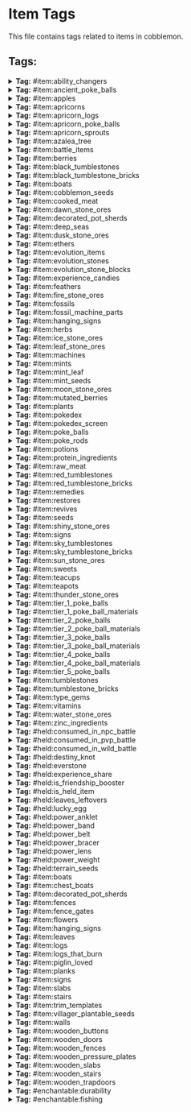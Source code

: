 # Item Tags

This file contains tags related to items in cobblemon.

## Tags:

<details>
<summary><b>Tag:</b> #item:ability_changers</summary>

- cobblemon:ability_capsule
- cobblemon:ability_patch

</details>

<details>
<summary><b>Tag:</b> #item:ancient_poke_balls</summary>

- cobblemon:ancient_azure_ball
- cobblemon:ancient_citrine_ball
- cobblemon:ancient_feather_ball
- cobblemon:ancient_gigaton_ball
- cobblemon:ancient_great_ball
- cobblemon:ancient_heavy_ball
- cobblemon:ancient_ivory_ball
- cobblemon:ancient_jet_ball
- cobblemon:ancient_leaden_ball
- cobblemon:ancient_origin_ball
- cobblemon:ancient_poke_ball
- cobblemon:ancient_roseate_ball
- cobblemon:ancient_slate_ball
- cobblemon:ancient_ultra_ball
- cobblemon:ancient_verdant_ball
- cobblemon:ancient_wing_ball

</details>

<details>
<summary><b>Tag:</b> #item:apples</summary>

- cobblemon:sweet_apple
- cobblemon:tart_apple

</details>

<details>
<summary><b>Tag:</b> #item:apricorns</summary>

- cobblemon:black_apricorn
- cobblemon:blue_apricorn
- cobblemon:green_apricorn
- cobblemon:pink_apricorn
- cobblemon:red_apricorn
- cobblemon:white_apricorn
- cobblemon:yellow_apricorn

</details>

<details>
<summary><b>Tag:</b> #item:apricorn_logs</summary>

- cobblemon:apricorn_log
- cobblemon:apricorn_wood
- cobblemon:stripped_apricorn_log
- cobblemon:stripped_apricorn_wood

</details>

<details>
<summary><b>Tag:</b> #item:apricorn_poke_balls</summary>

- cobblemon:fast_ball
- cobblemon:friend_ball
- cobblemon:heavy_ball
- cobblemon:level_ball
- cobblemon:love_ball
- cobblemon:lure_ball
- cobblemon:moon_ball

</details>

<details>
<summary><b>Tag:</b> #item:apricorn_sprouts</summary>

- cobblemon:black_apricorn_seed
- cobblemon:blue_apricorn_seed
- cobblemon:green_apricorn_seed
- cobblemon:pink_apricorn_seed
- cobblemon:red_apricorn_seed
- cobblemon:white_apricorn_seed
- cobblemon:yellow_apricorn_seed

</details>

<details>
<summary><b>Tag:</b> #item:azalea_tree</summary>

- minecraft:azalea
- minecraft:flowering_azalea

</details>

<details>
<summary><b>Tag:</b> #item:battle_items</summary>

- cobblemon:dire_hit
- cobblemon:guard_spec
- cobblemon:x_accuracy
- cobblemon:x_attack
- cobblemon:x_defence
- cobblemon:x_special_attack
- cobblemon:x_special_defence
- cobblemon:x_speed

</details>

<details>
<summary><b>Tag:</b> #item:berries</summary>

- cobblemon:aguav_berry
- cobblemon:apicot_berry
- cobblemon:aspear_berry
- cobblemon:babiri_berry
- cobblemon:belue_berry
- cobblemon:bluk_berry
- cobblemon:charti_berry
- cobblemon:cheri_berry
- cobblemon:chesto_berry
- cobblemon:chilan_berry
- cobblemon:chople_berry
- cobblemon:coba_berry
- cobblemon:colbur_berry
- cobblemon:cornn_berry
- cobblemon:custap_berry
- cobblemon:durin_berry
- cobblemon:enigma_berry
- cobblemon:figy_berry
- cobblemon:ganlon_berry
- cobblemon:grepa_berry
- cobblemon:haban_berry
- cobblemon:hondew_berry
- cobblemon:hopo_berry
- cobblemon:iapapa_berry
- cobblemon:jaboca_berry
- cobblemon:kasib_berry
- cobblemon:kebia_berry
- cobblemon:kee_berry
- cobblemon:kelpsy_berry
- cobblemon:lansat_berry
- cobblemon:leppa_berry
- cobblemon:liechi_berry
- cobblemon:lum_berry
- cobblemon:mago_berry
- cobblemon:magost_berry
- cobblemon:maranga_berry
- cobblemon:micle_berry
- cobblemon:nanab_berry
- cobblemon:nomel_berry
- cobblemon:occa_berry
- cobblemon:oran_berry
- cobblemon:pamtre_berry
- cobblemon:passho_berry
- cobblemon:payapa_berry
- cobblemon:pecha_berry
- cobblemon:persim_berry
- cobblemon:petaya_berry
- cobblemon:pinap_berry
- cobblemon:pomeg_berry
- cobblemon:qualot_berry
- cobblemon:rabuta_berry
- cobblemon:rawst_berry
- cobblemon:razz_berry
- cobblemon:rindo_berry
- cobblemon:roseli_berry
- cobblemon:rowap_berry
- cobblemon:salac_berry
- cobblemon:shuca_berry
- cobblemon:sitrus_berry
- cobblemon:spelon_berry
- cobblemon:starf_berry
- cobblemon:tamato_berry
- cobblemon:tanga_berry
- cobblemon:touga_berry
- cobblemon:wacan_berry
- cobblemon:watmel_berry
- cobblemon:wepear_berry
- cobblemon:wiki_berry
- cobblemon:yache_berry

</details>

<details>
<summary><b>Tag:</b> #item:black_tumblestones</summary>

- cobblemon:black_tumblestone
- cobblemon:black_tumblestone_block
- cobblemon:black_tumblestone_brick_slab
- cobblemon:black_tumblestone_brick_stairs
- cobblemon:black_tumblestone_brick_wall
- cobblemon:black_tumblestone_bricks
- cobblemon:black_tumblestone_cluster
- cobblemon:chiseled_black_tumblestone_bricks
- cobblemon:chiseled_polished_black_tumblestone
- cobblemon:large_budding_black_tumblestone
- cobblemon:medium_budding_black_tumblestone
- cobblemon:polished_black_tumblestone
- cobblemon:polished_black_tumblestone_slab
- cobblemon:polished_black_tumblestone_stairs
- cobblemon:polished_black_tumblestone_wall
- cobblemon:small_budding_black_tumblestone
- cobblemon:smooth_black_tumblestone
- cobblemon:smooth_black_tumblestone_slab
- cobblemon:smooth_black_tumblestone_stairs

</details>

<details>
<summary><b>Tag:</b> #item:black_tumblestone_bricks</summary>

- cobblemon:black_tumblestone_bricks
- cobblemon:chiseled_black_tumblestone_bricks

</details>

<details>
<summary><b>Tag:</b> #item:boats</summary>

- cobblemon:apricorn_boat
- cobblemon:apricorn_chest_boat

</details>

<details>
<summary><b>Tag:</b> #item:cobblemon_seeds</summary>

- #cobblemon:mint_seeds
- cobblemon:vivichoke_seeds

</details>

<details>
<summary><b>Tag:</b> #item:cooked_meat</summary>

- minecraft:cooked_beef
- minecraft:cooked_chicken
- minecraft:cooked_cod
- minecraft:cooked_mutton
- minecraft:cooked_porkchop
- minecraft:cooked_rabbit
- minecraft:cooked_salmon

</details>

<details>
<summary><b>Tag:</b> #item:dawn_stone_ores</summary>

- cobblemon:dawn_stone_ore
- cobblemon:deepslate_dawn_stone_ore

</details>

<details>
<summary><b>Tag:</b> #item:decorated_pot_sherds</summary>

- cobblemon:bygone_sherd
- cobblemon:capture_sherd
- cobblemon:dome_sherd
- cobblemon:helix_sherd
- cobblemon:nostalgic_sherd
- cobblemon:suspicious_sherd

</details>

<details>
<summary><b>Tag:</b> #item:deep_seas</summary>

- cobblemon:deep_sea_scale
- cobblemon:deep_sea_tooth

</details>

<details>
<summary><b>Tag:</b> #item:dusk_stone_ores</summary>

- cobblemon:deepslate_dusk_stone_ore
- cobblemon:dusk_stone_ore

</details>

<details>
<summary><b>Tag:</b> #item:ethers</summary>

- cobblemon:elixir
- cobblemon:ether
- cobblemon:max_elixir
- cobblemon:max_ether

</details>

<details>
<summary><b>Tag:</b> #item:evolution_items</summary>

- #cobblemon:evolution_stones
- #cobblemon:teacups
- #cobblemon:teapots
- cobblemon:auspicious_armor
- cobblemon:berry_sweet
- cobblemon:black_augurite
- cobblemon:clover_sweet
- cobblemon:deep_sea_scale
- cobblemon:deep_sea_tooth
- cobblemon:dragon_scale
- cobblemon:dubious_disc
- cobblemon:electirizer
- cobblemon:flower_sweet
- cobblemon:galarica_cuff
- cobblemon:galarica_wreath
- cobblemon:kings_rock
- cobblemon:link_cable
- cobblemon:love_sweet
- cobblemon:magmarizer
- cobblemon:malicious_armor
- cobblemon:metal_coat
- cobblemon:oval_stone
- cobblemon:peat_block
- cobblemon:prism_scale
- cobblemon:protector
- cobblemon:razor_claw
- cobblemon:razor_fang
- cobblemon:reaper_cloth
- cobblemon:ribbon_sweet
- cobblemon:sachet
- cobblemon:star_sweet
- cobblemon:strawberry_sweet
- cobblemon:sweet_apple
- cobblemon:tart_apple
- cobblemon:upgrade
- cobblemon:whipped_dream

</details>

<details>
<summary><b>Tag:</b> #item:evolution_stones</summary>

- cobblemon:dawn_stone
- cobblemon:dusk_stone
- cobblemon:fire_stone
- cobblemon:ice_stone
- cobblemon:leaf_stone
- cobblemon:moon_stone
- cobblemon:shiny_stone
- cobblemon:sun_stone
- cobblemon:thunder_stone
- cobblemon:water_stone

</details>

<details>
<summary><b>Tag:</b> #item:evolution_stone_blocks</summary>

- cobblemon:dawn_stone_block
- cobblemon:dusk_stone_block
- cobblemon:fire_stone_block
- cobblemon:ice_stone_block
- cobblemon:leaf_stone_block
- cobblemon:moon_stone_block
- cobblemon:shiny_stone_block
- cobblemon:sun_stone_block
- cobblemon:thunder_stone_block
- cobblemon:water_stone_block

</details>

<details>
<summary><b>Tag:</b> #item:experience_candies</summary>

- cobblemon:exp_candy_l
- cobblemon:exp_candy_m
- cobblemon:exp_candy_s
- cobblemon:exp_candy_xl
- cobblemon:exp_candy_xs
- cobblemon:rare_candy

</details>

<details>
<summary><b>Tag:</b> #item:feathers</summary>

- cobblemon:clever_feather
- cobblemon:genius_feather
- cobblemon:health_feather
- cobblemon:muscle_feather
- cobblemon:resist_feather
- cobblemon:swift_feather

</details>

<details>
<summary><b>Tag:</b> #item:fire_stone_ores</summary>

- cobblemon:deepslate_fire_stone_ore
- cobblemon:fire_stone_ore
- cobblemon:nether_fire_stone_ore

</details>

<details>
<summary><b>Tag:</b> #item:fossils</summary>

- cobblemon:armor_fossil
- cobblemon:claw_fossil
- cobblemon:cover_fossil
- cobblemon:dome_fossil
- cobblemon:fossilized_bird
- cobblemon:fossilized_dino
- cobblemon:fossilized_drake
- cobblemon:fossilized_fish
- cobblemon:helix_fossil
- cobblemon:jaw_fossil
- cobblemon:old_amber_fossil
- cobblemon:plume_fossil
- cobblemon:root_fossil
- cobblemon:sail_fossil
- cobblemon:skull_fossil

</details>

<details>
<summary><b>Tag:</b> #item:fossil_machine_parts</summary>

- cobblemon:fossil_analyzer
- cobblemon:monitor
- cobblemon:restoration_tank

</details>

<details>
<summary><b>Tag:</b> #item:hanging_signs</summary>

- cobblemon:apricorn_hanging_sign

</details>

<details>
<summary><b>Tag:</b> #item:herbs</summary>

- cobblemon:mental_herb
- cobblemon:mirror_herb
- cobblemon:power_herb
- cobblemon:revival_herb
- cobblemon:white_herb

</details>

<details>
<summary><b>Tag:</b> #item:ice_stone_ores</summary>

- cobblemon:deepslate_ice_stone_ore
- cobblemon:ice_stone_ore

</details>

<details>
<summary><b>Tag:</b> #item:leaf_stone_ores</summary>

- cobblemon:deepslate_leaf_stone_ore
- cobblemon:leaf_stone_ore

</details>

<details>
<summary><b>Tag:</b> #item:machines</summary>

- cobblemon:fossil_analyzer
- cobblemon:healing_machine
- cobblemon:monitor
- cobblemon:pasture
- cobblemon:pc
- cobblemon:restoration_tank

</details>

<details>
<summary><b>Tag:</b> #item:mints</summary>

- cobblemon:adamant_mint
- cobblemon:bold_mint
- cobblemon:brave_mint
- cobblemon:calm_mint
- cobblemon:careful_mint
- cobblemon:gentle_mint
- cobblemon:hasty_mint
- cobblemon:impish_mint
- cobblemon:jolly_mint
- cobblemon:lax_mint
- cobblemon:lonely_mint
- cobblemon:mild_mint
- cobblemon:modest_mint
- cobblemon:naive_mint
- cobblemon:naughty_mint
- cobblemon:quiet_mint
- cobblemon:rash_mint
- cobblemon:relaxed_mint
- cobblemon:sassy_mint
- cobblemon:serious_mint
- cobblemon:timid_mint

</details>

<details>
<summary><b>Tag:</b> #item:mint_leaf</summary>

- cobblemon:blue_mint_leaf
- cobblemon:cyan_mint_leaf
- cobblemon:green_mint_leaf
- cobblemon:pink_mint_leaf
- cobblemon:red_mint_leaf
- cobblemon:white_mint_leaf

</details>

<details>
<summary><b>Tag:</b> #item:mint_seeds</summary>

- cobblemon:blue_mint_seeds
- cobblemon:cyan_mint_seeds
- cobblemon:green_mint_seeds
- cobblemon:pink_mint_seeds
- cobblemon:red_mint_seeds
- cobblemon:white_mint_seeds

</details>

<details>
<summary><b>Tag:</b> #item:moon_stone_ores</summary>

- cobblemon:deepslate_moon_stone_ore
- cobblemon:dripstone_moon_stone_ore
- cobblemon:moon_stone_ore

</details>

<details>
<summary><b>Tag:</b> #item:mutated_berries</summary>

- cobblemon:aguav_berry
- cobblemon:apicot_berry
- cobblemon:belue_berry
- cobblemon:cornn_berry
- cobblemon:custap_berry
- cobblemon:durin_berry
- cobblemon:enigma_berry
- cobblemon:figy_berry
- cobblemon:ganlon_berry
- cobblemon:grepa_berry
- cobblemon:hondew_berry
- cobblemon:hopo_berry
- cobblemon:iapapa_berry
- cobblemon:jaboca_berry
- cobblemon:kee_berry
- cobblemon:kelpsy_berry
- cobblemon:lansat_berry
- cobblemon:leppa_berry
- cobblemon:liechi_berry
- cobblemon:lum_berry
- cobblemon:mago_berry
- cobblemon:magost_berry
- cobblemon:maranga_berry
- cobblemon:micle_berry
- cobblemon:nomel_berry
- cobblemon:pamtre_berry
- cobblemon:petaya_berry
- cobblemon:pomeg_berry
- cobblemon:qualot_berry
- cobblemon:rabuta_berry
- cobblemon:rowap_berry
- cobblemon:salac_berry
- cobblemon:sitrus_berry
- cobblemon:spelon_berry
- cobblemon:starf_berry
- cobblemon:tamato_berry
- cobblemon:touga_berry
- cobblemon:watmel_berry
- cobblemon:wiki_berry

</details>

<details>
<summary><b>Tag:</b> #item:plants</summary>

- #cobblemon:apricorn_sprouts
- #cobblemon:apricorns
- #cobblemon:berries
- #cobblemon:cobblemon_seeds
- #cobblemon:herbs
- #cobblemon:mint_leaf
- cobblemon:big_root
- cobblemon:energy_root
- cobblemon:medicinal_leek
- cobblemon:pep_up_flower
- cobblemon:vivichoke

</details>

<details>
<summary><b>Tag:</b> #item:pokedex</summary>

- cobblemon:pokedex_black
- cobblemon:pokedex_blue
- cobblemon:pokedex_green
- cobblemon:pokedex_pink
- cobblemon:pokedex_red
- cobblemon:pokedex_white
- cobblemon:pokedex_yellow

</details>

<details>
<summary><b>Tag:</b> #item:pokedex_screen</summary>

- cobblemon:bright_powder
- minecraft:blaze_powder
- minecraft:glow_ink_sac
- minecraft:glowstone_dust
- minecraft:redstone

</details>

<details>
<summary><b>Tag:</b> #item:poke_balls</summary>

- #cobblemon:ancient_poke_balls
- cobblemon:azure_ball
- cobblemon:beast_ball
- cobblemon:cherish_ball
- cobblemon:citrine_ball
- cobblemon:dive_ball
- cobblemon:dream_ball
- cobblemon:dusk_ball
- cobblemon:fast_ball
- cobblemon:friend_ball
- cobblemon:great_ball
- cobblemon:heal_ball
- cobblemon:heavy_ball
- cobblemon:level_ball
- cobblemon:love_ball
- cobblemon:lure_ball
- cobblemon:luxury_ball
- cobblemon:master_ball
- cobblemon:moon_ball
- cobblemon:nest_ball
- cobblemon:net_ball
- cobblemon:park_ball
- cobblemon:poke_ball
- cobblemon:premier_ball
- cobblemon:quick_ball
- cobblemon:repeat_ball
- cobblemon:roseate_ball
- cobblemon:safari_ball
- cobblemon:slate_ball
- cobblemon:sport_ball
- cobblemon:timer_ball
- cobblemon:ultra_ball
- cobblemon:verdant_ball

</details>

<details>
<summary><b>Tag:</b> #item:poke_rods</summary>

- cobblemon:ancient_azure_rod
- cobblemon:ancient_citrine_rod
- cobblemon:ancient_feather_rod
- cobblemon:ancient_gigaton_rod
- cobblemon:ancient_great_rod
- cobblemon:ancient_heavy_rod
- cobblemon:ancient_ivory_rod
- cobblemon:ancient_jet_rod
- cobblemon:ancient_leaden_rod
- cobblemon:ancient_origin_rod
- cobblemon:ancient_poke_rod
- cobblemon:ancient_roseate_rod
- cobblemon:ancient_slate_rod
- cobblemon:ancient_ultra_rod
- cobblemon:ancient_verdant_rod
- cobblemon:ancient_wing_rod
- cobblemon:azure_rod
- cobblemon:beast_rod
- cobblemon:cherish_rod
- cobblemon:citrine_rod
- cobblemon:dive_rod
- cobblemon:dream_rod
- cobblemon:dusk_rod
- cobblemon:fast_rod
- cobblemon:friend_rod
- cobblemon:great_rod
- cobblemon:heal_rod
- cobblemon:heavy_rod
- cobblemon:level_rod
- cobblemon:love_rod
- cobblemon:lure_rod
- cobblemon:luxury_rod
- cobblemon:master_rod
- cobblemon:moon_rod
- cobblemon:nest_rod
- cobblemon:net_rod
- cobblemon:park_rod
- cobblemon:poke_rod
- cobblemon:premier_rod
- cobblemon:quick_rod
- cobblemon:repeat_rod
- cobblemon:roseate_rod
- cobblemon:safari_rod
- cobblemon:slate_rod
- cobblemon:sport_rod
- cobblemon:timer_rod
- cobblemon:ultra_rod
- cobblemon:verdant_rod

</details>

<details>
<summary><b>Tag:</b> #item:potions</summary>

- cobblemon:full_restore
- cobblemon:hyper_potion
- cobblemon:max_potion
- cobblemon:potion
- cobblemon:super_potion

</details>

<details>
<summary><b>Tag:</b> #item:protein_ingredients</summary>

- minecraft:beef
- minecraft:chicken
- minecraft:mutton
- minecraft:porkchop
- minecraft:rabbit

</details>

<details>
<summary><b>Tag:</b> #item:raw_meat</summary>

- minecraft:beef
- minecraft:chicken
- minecraft:cod
- minecraft:mutton
- minecraft:porkchop
- minecraft:rabbit
- minecraft:salmon

</details>

<details>
<summary><b>Tag:</b> #item:red_tumblestones</summary>

- cobblemon:chiseled_polished_tumblestone
- cobblemon:chiseled_tumblestone_bricks
- cobblemon:large_budding_tumblestone
- cobblemon:medium_budding_tumblestone
- cobblemon:polished_tumblestone
- cobblemon:polished_tumblestone_slab
- cobblemon:polished_tumblestone_stairs
- cobblemon:polished_tumblestone_wall
- cobblemon:small_budding_tumblestone
- cobblemon:smooth_tumblestone
- cobblemon:smooth_tumblestone_slab
- cobblemon:smooth_tumblestone_stairs
- cobblemon:tumblestone
- cobblemon:tumblestone_block
- cobblemon:tumblestone_brick_slab
- cobblemon:tumblestone_brick_stairs
- cobblemon:tumblestone_brick_wall
- cobblemon:tumblestone_bricks
- cobblemon:tumblestone_cluster

</details>

<details>
<summary><b>Tag:</b> #item:red_tumblestone_bricks</summary>

- cobblemon:chiseled_tumblestone_bricks
- cobblemon:tumblestone_bricks

</details>

<details>
<summary><b>Tag:</b> #item:remedies</summary>

- cobblemon:fine_remedy
- cobblemon:heal_powder
- cobblemon:remedy
- cobblemon:superb_remedy

</details>

<details>
<summary><b>Tag:</b> #item:restores</summary>

- cobblemon:antidote
- cobblemon:awakening
- cobblemon:burn_heal
- cobblemon:full_heal
- cobblemon:full_restore
- cobblemon:ice_heal
- cobblemon:paralyze_heal

</details>

<details>
<summary><b>Tag:</b> #item:revives</summary>

- cobblemon:max_revive
- cobblemon:revive

</details>

<details>
<summary><b>Tag:</b> #item:seeds</summary>

- #cobblemon:cobblemon_seeds
- minecraft:beetroot_seeds
- minecraft:melon_seeds
- minecraft:pumpkin_seeds
- minecraft:torchflower_seeds
- minecraft:wheat_seeds

</details>

<details>
<summary><b>Tag:</b> #item:shiny_stone_ores</summary>

- cobblemon:deepslate_shiny_stone_ore
- cobblemon:shiny_stone_ore

</details>

<details>
<summary><b>Tag:</b> #item:signs</summary>

- cobblemon:apricorn_sign

</details>

<details>
<summary><b>Tag:</b> #item:sky_tumblestones</summary>

- cobblemon:chiseled_polished_sky_tumblestone
- cobblemon:chiseled_sky_tumblestone_bricks
- cobblemon:large_budding_sky_tumblestone
- cobblemon:medium_budding_sky_tumblestone
- cobblemon:polished_sky_tumblestone
- cobblemon:polished_sky_tumblestone_slab
- cobblemon:polished_sky_tumblestone_stairs
- cobblemon:polished_sky_tumblestone_wall
- cobblemon:sky_tumblestone
- cobblemon:sky_tumblestone_block
- cobblemon:sky_tumblestone_brick_slab
- cobblemon:sky_tumblestone_brick_stairs
- cobblemon:sky_tumblestone_brick_wall
- cobblemon:sky_tumblestone_bricks
- cobblemon:sky_tumblestone_cluster
- cobblemon:small_budding_sky_tumblestone
- cobblemon:smooth_sky_tumblestone
- cobblemon:smooth_sky_tumblestone_slab
- cobblemon:smooth_sky_tumblestone_stairs

</details>

<details>
<summary><b>Tag:</b> #item:sky_tumblestone_bricks</summary>

- cobblemon:chiseled_sky_tumblestone_bricks
- cobblemon:sky_tumblestone_bricks

</details>

<details>
<summary><b>Tag:</b> #item:sun_stone_ores</summary>

- cobblemon:deepslate_sun_stone_ore
- cobblemon:sun_stone_ore

</details>

<details>
<summary><b>Tag:</b> #item:sweets</summary>

- cobblemon:berry_sweet
- cobblemon:clover_sweet
- cobblemon:flower_sweet
- cobblemon:love_sweet
- cobblemon:ribbon_sweet
- cobblemon:star_sweet
- cobblemon:strawberry_sweet

</details>

<details>
<summary><b>Tag:</b> #item:teacups</summary>

- cobblemon:masterpiece_teacup
- cobblemon:unremarkable_teacup

</details>

<details>
<summary><b>Tag:</b> #item:teapots</summary>

- cobblemon:chipped_pot
- cobblemon:cracked_pot

</details>

<details>
<summary><b>Tag:</b> #item:thunder_stone_ores</summary>

- cobblemon:deepslate_thunder_stone_ore
- cobblemon:thunder_stone_ore

</details>

<details>
<summary><b>Tag:</b> #item:tier_1_poke_balls</summary>

- cobblemon:ancient_azure_ball
- cobblemon:ancient_citrine_ball
- cobblemon:ancient_feather_ball
- cobblemon:ancient_heavy_ball
- cobblemon:ancient_ivory_ball
- cobblemon:ancient_poke_ball
- cobblemon:ancient_roseate_ball
- cobblemon:ancient_slate_ball
- cobblemon:ancient_verdant_ball
- cobblemon:azure_ball
- cobblemon:citrine_ball
- cobblemon:heal_ball
- cobblemon:poke_ball
- cobblemon:premier_ball
- cobblemon:roseate_ball
- cobblemon:safari_ball
- cobblemon:slate_ball
- cobblemon:verdant_ball

</details>

<details>
<summary><b>Tag:</b> #item:tier_1_poke_ball_materials</summary>

- minecraft:copper_ingot

</details>

<details>
<summary><b>Tag:</b> #item:tier_2_poke_balls</summary>

- cobblemon:ancient_great_ball
- cobblemon:ancient_leaden_ball
- cobblemon:ancient_wing_ball
- cobblemon:dive_ball
- cobblemon:fast_ball
- cobblemon:friend_ball
- cobblemon:great_ball
- cobblemon:heavy_ball
- cobblemon:level_ball
- cobblemon:lure_ball
- cobblemon:moon_ball
- cobblemon:nest_ball
- cobblemon:net_ball
- cobblemon:park_ball
- cobblemon:sport_ball

</details>

<details>
<summary><b>Tag:</b> #item:tier_2_poke_ball_materials</summary>

- minecraft:iron_ingot

</details>

<details>
<summary><b>Tag:</b> #item:tier_3_poke_balls</summary>

- cobblemon:ancient_gigaton_ball
- cobblemon:ancient_jet_ball
- cobblemon:ancient_ultra_ball
- cobblemon:dusk_ball
- cobblemon:love_ball
- cobblemon:luxury_ball
- cobblemon:quick_ball
- cobblemon:repeat_ball
- cobblemon:timer_ball
- cobblemon:ultra_ball

</details>

<details>
<summary><b>Tag:</b> #item:tier_3_poke_ball_materials</summary>

- minecraft:gold_ingot

</details>

<details>
<summary><b>Tag:</b> #item:tier_4_poke_balls</summary>

- cobblemon:beast_ball
- cobblemon:dream_ball

</details>

<details>
<summary><b>Tag:</b> #item:tier_4_poke_ball_materials</summary>

- minecraft:diamond

</details>

<details>
<summary><b>Tag:</b> #item:tier_5_poke_balls</summary>

- cobblemon:ancient_origin_ball
- cobblemon:master_ball

</details>

<details>
<summary><b>Tag:</b> #item:tumblestones</summary>

- cobblemon:black_tumblestone
- cobblemon:sky_tumblestone
- cobblemon:tumblestone

</details>

<details>
<summary><b>Tag:</b> #item:tumblestone_bricks</summary>

- #cobblemon:black_tumblestone_bricks
- #cobblemon:red_tumblestone_bricks
- #cobblemon:sky_tumblestone_bricks

</details>

<details>
<summary><b>Tag:</b> #item:type_gems</summary>

- cobblemon:bug_gem
- cobblemon:dark_gem
- cobblemon:dragon_gem
- cobblemon:electric_gem
- cobblemon:fairy_gem
- cobblemon:fighting_gem
- cobblemon:fire_gem
- cobblemon:flying_gem
- cobblemon:ghost_gem
- cobblemon:grass_gem
- cobblemon:ground_gem
- cobblemon:ice_gem
- cobblemon:normal_gem
- cobblemon:poison_gem
- cobblemon:psychic_gem
- cobblemon:rock_gem
- cobblemon:steel_gem
- cobblemon:water_gem

</details>

<details>
<summary><b>Tag:</b> #item:vitamins</summary>

- cobblemon:calcium
- cobblemon:carbos
- cobblemon:hp_up
- cobblemon:iron
- cobblemon:pp_max
- cobblemon:pp_up
- cobblemon:protein
- cobblemon:zinc

</details>

<details>
<summary><b>Tag:</b> #item:water_stone_ores</summary>

- cobblemon:deepslate_water_stone_ore
- cobblemon:water_stone_ore

</details>

<details>
<summary><b>Tag:</b> #item:zinc_ingredients</summary>

- minecraft:cod
- minecraft:salmon
- minecraft:tropical_fish

</details>

<details>
<summary><b>Tag:</b> #held:consumed_in_npc_battle</summary>

- #cobblemon:berries

</details>

<details>
<summary><b>Tag:</b> #held:consumed_in_pvp_battle</summary>

- #cobblemon:berries

</details>

<details>
<summary><b>Tag:</b> #held:consumed_in_wild_battle</summary>

- #cobblemon:berries

</details>

<details>
<summary><b>Tag:</b> #held:destiny_knot</summary>

- cobblemon:destiny_knot

</details>

<details>
<summary><b>Tag:</b> #held:everstone</summary>

- cobblemon:everstone

</details>

<details>
<summary><b>Tag:</b> #held:experience_share</summary>

- cobblemon:exp_share

</details>

<details>
<summary><b>Tag:</b> #held:is_friendship_booster</summary>

- cobblemon:soothe_bell

</details>

<details>
<summary><b>Tag:</b> #held:is_held_item</summary>

- #cobblemon:held/terrain_seeds
- #cobblemon:type_gems
- cobblemon:ability_shield
- cobblemon:absorb_bulb
- cobblemon:air_balloon
- cobblemon:assault_vest
- cobblemon:big_root
- cobblemon:binding_band
- cobblemon:black_belt
- cobblemon:black_glasses
- cobblemon:black_sludge
- cobblemon:blunder_policy
- cobblemon:bright_powder
- cobblemon:cell_battery
- cobblemon:charcoal_stick
- cobblemon:choice_band
- cobblemon:choice_scarf
- cobblemon:choice_specs
- cobblemon:cleanse_tag
- cobblemon:covert_cloak
- cobblemon:damp_rock
- cobblemon:deep_sea_scale
- cobblemon:deep_sea_scale
- cobblemon:deep_sea_tooth
- cobblemon:deep_sea_tooth
- cobblemon:destiny_knot
- cobblemon:dragon_fang
- cobblemon:eject_button
- cobblemon:eject_pack
- cobblemon:everstone
- cobblemon:eviolite
- cobblemon:exp_share
- cobblemon:expert_belt
- cobblemon:fairy_feather
- cobblemon:flame_orb
- cobblemon:flame_orb
- cobblemon:float_stone
- cobblemon:focus_band
- cobblemon:focus_sash
- cobblemon:hard_stone
- cobblemon:heat_rock
- cobblemon:heavy_duty_boots
- cobblemon:icy_rock
- cobblemon:iron_ball
- cobblemon:kings_rock
- cobblemon:kings_rock
- cobblemon:leftovers
- cobblemon:life_orb
- cobblemon:life_orb
- cobblemon:light_ball
- cobblemon:light_clay
- cobblemon:loaded_dice
- cobblemon:lucky_egg
- cobblemon:lucky_egg
- cobblemon:magnet
- cobblemon:medicinal_leek
- cobblemon:mental_herb
- cobblemon:metal_coat
- cobblemon:metal_coat
- cobblemon:metal_powder
- cobblemon:metronome
- cobblemon:miracle_seed
- cobblemon:mirror_herb
- cobblemon:muscle_band
- cobblemon:mystic_water
- cobblemon:never_melt_ice
- cobblemon:poison_barb
- cobblemon:power_anklet
- cobblemon:power_band
- cobblemon:power_belt
- cobblemon:power_bracer
- cobblemon:power_herb
- cobblemon:power_lens
- cobblemon:power_weight
- cobblemon:protective_pads
- cobblemon:punching_glove
- cobblemon:quick_claw
- cobblemon:quick_powder
- cobblemon:razor_claw
- cobblemon:razor_fang
- cobblemon:red_card
- cobblemon:ring_target
- cobblemon:rocky_helmet
- cobblemon:room_service
- cobblemon:safety_goggles
- cobblemon:scope_lens
- cobblemon:scope_lens
- cobblemon:sharp_beak
- cobblemon:shed_shell
- cobblemon:shell_bell
- cobblemon:silk_scarf
- cobblemon:silver_powder
- cobblemon:smoke_ball
- cobblemon:smoke_ball
- cobblemon:smooth_rock
- cobblemon:soft_sand
- cobblemon:spell_tag
- cobblemon:sticky_barb
- cobblemon:terrain_extender
- cobblemon:terrain_extender
- cobblemon:throat_spray
- cobblemon:throat_spray
- cobblemon:toxic_orb
- cobblemon:toxic_orb
- cobblemon:twisted_spoon
- cobblemon:utility_umbrella
- cobblemon:utility_umbrella
- cobblemon:weakness_policy
- cobblemon:white_herb
- cobblemon:white_herb
- cobblemon:wide_lens
- cobblemon:wide_lens
- cobblemon:wise_glasses
- cobblemon:zoom_lens
- cobblemon:zoom_lens
- minecraft:bone
- minecraft:snowball

</details>

<details>
<summary><b>Tag:</b> #held:leaves_leftovers</summary>

- minecraft:apple

</details>

<details>
<summary><b>Tag:</b> #held:lucky_egg</summary>

- cobblemon:lucky_egg

</details>

<details>
<summary><b>Tag:</b> #held:power_anklet</summary>

- cobblemon:power_anklet

</details>

<details>
<summary><b>Tag:</b> #held:power_band</summary>

- cobblemon:power_band

</details>

<details>
<summary><b>Tag:</b> #held:power_belt</summary>

- cobblemon:power_belt

</details>

<details>
<summary><b>Tag:</b> #held:power_bracer</summary>

- cobblemon:power_bracer

</details>

<details>
<summary><b>Tag:</b> #held:power_lens</summary>

- cobblemon:power_lens

</details>

<details>
<summary><b>Tag:</b> #held:power_weight</summary>

- cobblemon:power_weight

</details>

<details>
<summary><b>Tag:</b> #held:terrain_seeds</summary>

- cobblemon:electric_seed
- cobblemon:grassy_seed
- cobblemon:misty_seed
- cobblemon:psychic_seed

</details>

<details>
<summary><b>Tag:</b> #item:boats</summary>

- #cobblemon:boats

</details>

<details>
<summary><b>Tag:</b> #item:chest_boats</summary>

- cobblemon:apricorn_chest_boat

</details>

<details>
<summary><b>Tag:</b> #item:decorated_pot_sherds</summary>

- #cobblemon:decorated_pot_sherds

</details>

<details>
<summary><b>Tag:</b> #item:fences</summary>

- cobblemon:apricorn_fence

</details>

<details>
<summary><b>Tag:</b> #item:fence_gates</summary>

- cobblemon:apricorn_fence_gate

</details>

<details>
<summary><b>Tag:</b> #item:flowers</summary>

- cobblemon:pep_up_flower

</details>

<details>
<summary><b>Tag:</b> #item:hanging_signs</summary>

- #cobblemon:hanging_signs

</details>

<details>
<summary><b>Tag:</b> #item:leaves</summary>

- cobblemon:apricorn_leaves

</details>

<details>
<summary><b>Tag:</b> #item:logs</summary>

- cobblemon:apricorn_log
- cobblemon:apricorn_wood
- cobblemon:stripped_apricorn_log
- cobblemon:stripped_apricorn_wood

</details>

<details>
<summary><b>Tag:</b> #item:logs_that_burn</summary>

- cobblemon:apricorn_log
- cobblemon:apricorn_wood
- cobblemon:stripped_apricorn_log
- cobblemon:stripped_apricorn_wood

</details>

<details>
<summary><b>Tag:</b> #item:piglin_loved</summary>

- cobblemon:relic_coin
- cobblemon:relic_coin_pouch
- cobblemon:relic_coin_sack

</details>

<details>
<summary><b>Tag:</b> #item:planks</summary>

- cobblemon:apricorn_planks

</details>

<details>
<summary><b>Tag:</b> #item:signs</summary>

- #cobblemon:signs

</details>

<details>
<summary><b>Tag:</b> #item:slabs</summary>

- cobblemon:black_tumblestone_brick_slab
- cobblemon:polished_black_tumblestone_slab
- cobblemon:polished_sky_tumblestone_slab
- cobblemon:polished_tumblestone_slab
- cobblemon:sky_tumblestone_brick_slab
- cobblemon:smooth_black_tumblestone_slab
- cobblemon:smooth_sky_tumblestone_slab
- cobblemon:smooth_tumblestone_slab
- cobblemon:tumblestone_brick_slab

</details>

<details>
<summary><b>Tag:</b> #item:stairs</summary>

- cobblemon:black_tumblestone_brick_stairs
- cobblemon:polished_black_tumblestone_stairs
- cobblemon:polished_sky_tumblestone_stairs
- cobblemon:polished_tumblestone_stairs
- cobblemon:sky_tumblestone_brick_stairs
- cobblemon:smooth_black_tumblestone_stairs
- cobblemon:smooth_sky_tumblestone_stairs
- cobblemon:smooth_tumblestone_stairs
- cobblemon:tumblestone_brick_stairs

</details>

<details>
<summary><b>Tag:</b> #item:trim_templates</summary>

- cobblemon:automaton_armor_trim_smithing_template

</details>

<details>
<summary><b>Tag:</b> #item:villager_plantable_seeds</summary>

- cobblemon:blue_mint_seeds
- cobblemon:cyan_mint_seeds
- cobblemon:green_mint_seeds
- cobblemon:pink_mint_seeds
- cobblemon:red_mint_seeds
- cobblemon:revival_herb
- cobblemon:vivichoke_seeds
- cobblemon:white_mint_seeds

</details>

<details>
<summary><b>Tag:</b> #item:walls</summary>

- cobblemon:black_tumblestone_brick_wall
- cobblemon:polished_black_tumblestone_wall
- cobblemon:polished_sky_tumblestone_wall
- cobblemon:polished_tumblestone_wall
- cobblemon:sky_tumblestone_brick_wall
- cobblemon:tumblestone_brick_wall

</details>

<details>
<summary><b>Tag:</b> #item:wooden_buttons</summary>

- cobblemon:apricorn_button

</details>

<details>
<summary><b>Tag:</b> #item:wooden_doors</summary>

- cobblemon:apricorn_door

</details>

<details>
<summary><b>Tag:</b> #item:wooden_fences</summary>

- cobblemon:apricorn_fence

</details>

<details>
<summary><b>Tag:</b> #item:wooden_pressure_plates</summary>

- cobblemon:apricorn_pressure_plate

</details>

<details>
<summary><b>Tag:</b> #item:wooden_slabs</summary>

- cobblemon:apricorn_slab

</details>

<details>
<summary><b>Tag:</b> #item:wooden_stairs</summary>

- cobblemon:apricorn_stairs

</details>

<details>
<summary><b>Tag:</b> #item:wooden_trapdoors</summary>

- cobblemon:apricorn_trapdoor

</details>

<details>
<summary><b>Tag:</b> #enchantable:durability</summary>

- #cobblemon:poke_rods

</details>

<details>
<summary><b>Tag:</b> #enchantable:fishing</summary>

- #cobblemon:poke_rods

</details>
